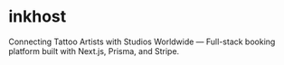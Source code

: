 # inkhost
Connecting Tattoo Artists with Studios Worldwide — Full-stack booking platform built with Next.js, Prisma, and Stripe.
